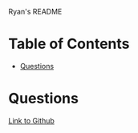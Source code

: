 Ryan's README

# Table of Contents

* [Questions](#questions)
# Questions
[Link to Github](https://github.com/rmessett15)
